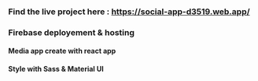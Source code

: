 ### Find the live project here : https://social-app-d3519.web.app/
### Firebase deployement & hosting


#### Media app create with react app
#### Style with Sass & Material UI
